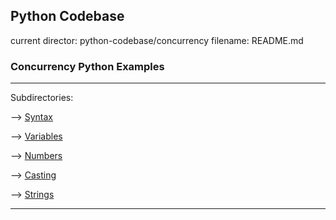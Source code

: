 ## Python Codebase

current director: python-codebase/concurrency
filename: README.md

### Concurrency Python Examples
----
Subdirectories:

--> [Syntax](python-codebase/basic/syntax)

--> [Variables](python-codebase/basic/variables)

--> [Numbers](python-codebase/basic/numbers)

--> [Casting](python-codebase/basic/casting)

--> [Strings](python-codebase/basic/strings)

----

